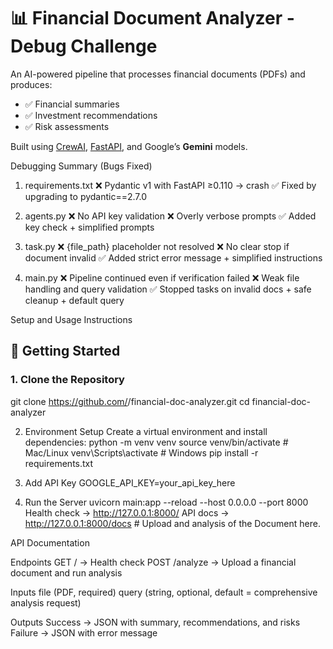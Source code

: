 # 📊 Financial Document Analyzer - Debug Challenge

An AI-powered pipeline that processes financial documents (PDFs) and produces:
- ✅ Financial summaries
- ✅ Investment recommendations
- ✅ Risk assessments

Built using [CrewAI](https://docs.crewai.com/), [FastAPI](https://fastapi.tiangolo.com/), and Google’s **Gemini** models.

Debugging Summary (Bugs Fixed)
1. requirements.txt
❌ Pydantic v1 with FastAPI ≥0.110 → crash
✅ Fixed by upgrading to pydantic==2.7.0

2. agents.py
❌ No API key validation
❌ Overly verbose prompts
✅ Added key check + simplified prompts

3. task.py
❌ {file_path} placeholder not resolved
❌ No clear stop if document invalid
✅ Added strict error message + simplified instructions

4. main.py
❌ Pipeline continued even if verification failed
❌ Weak file handling and query validation
✅ Stopped tasks on invalid docs + safe cleanup + default query

Setup and Usage Instructions

## 🚀 Getting Started

### 1. Clone the Repository
git clone https://github.com/<your-username>/financial-doc-analyzer.git
cd financial-doc-analyzer

2. Environment Setup
Create a virtual environment and install dependencies:
python -m venv venv
source venv/bin/activate   # Mac/Linux
venv\Scripts\activate      # Windows
pip install -r requirements.txt

3. Add API Key
GOOGLE_API_KEY=your_api_key_here

4. Run the Server
uvicorn main:app --reload --host 0.0.0.0 --port 8000
Health check → http://127.0.0.1:8000/
API docs → http://127.0.0.1:8000/docs # Upload and analysis of the Document here.

API Documentation

Endpoints
GET / → Health check
POST /analyze → Upload a financial document and run analysis

Inputs
file (PDF, required)
query (string, optional, default = comprehensive analysis request)

Outputs
Success → JSON with summary, recommendations, and risks
Failure → JSON with error message
